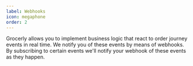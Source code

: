 ```yaml
---
label: Webhooks
icon: megaphone
order: 2
---
```


Grocerly allows you to implement business logic that react to order journey events in real time. We notify you of these events by means of webhooks. By subscribing to certain events we'll notify your webhook of these events as they happen.

